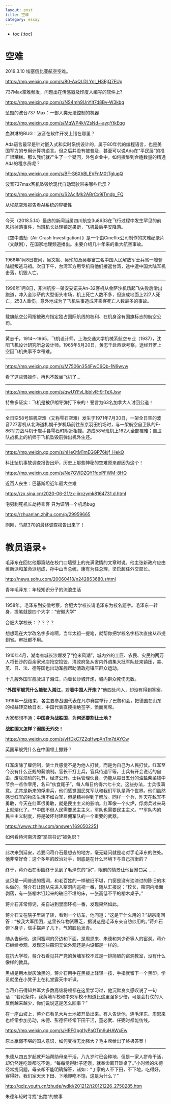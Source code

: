 ```yaml
---
layout: post
title: 空难
category: essay 
---
```


* toc
{:toc}

# 空难

2019.3.10 埃塞俄比亚航空空难。

https://mp.weixin.qq.com/s/80-AxQLDLYnI_H3BjQ7FUg

737Max空难频发，问题出在传感器及印度人编写的软件上?

https://mp.weixin.qq.com/s/NS4mh9UnYIt7d8Bv-W3kbg

坠毁的波音737 Max：一部人类无法控制的机器

https://mp.weixin.qq.com/s/MqWP4kVZsNd--ayqYtkEqg

血淋淋的BUG：波音在软件开发上错在哪里？

Ada语言最早是针对嵌入式和实时系统设计的，属于80年代的编程语言，也是美国军方的专用计算机语言。但之后并没有被普及，甚至可以说Ada在“平民层”的推广很糟糕。那么我们就产生了一个疑问，外包企业中，如何搜集到合适数量的精通Ada的程序员呢？

https://mp.weixin.qq.com/s/BF-S6XhBLEVFnM0tTglupQ

波音737max客机坠毁给现代自动驾驶带来哪些启示？

https://mp.weixin.qq.com/s/S2AcIMk2ABrCx9iTmdp_FQ

从埃航空难报告看AI系统的容错性

----

今天（2018.5.14）最热的新闻当属四川航空3u8633在飞行过程中发生罕见的前风挡掉落事件，当班机长处理镇定果断，飞机最后平安降落。

《空中浩劫（Air Crash Investigation）》是一个由Cineflix公司制作的灾难纪录片（文献剧），在国家地理频道播出。主要介绍几十年来的重大航空事故。

----

1966年1月8日夜间，吴文献、吴珍加及吴春富三名中国人民解放军士兵驾一艘登陆艇叛逃马祖。次日下午，台湾军方用专机将他们接返台湾，途中遭中国大陆军机击落，机毁人亡。

----

1996年1月8日，非洲航空一架安妥诺夫An-32客机从金萨沙机场起飞失败后滑出跑道，冲入金沙萨的大型街头市场，机上死亡人数不多，但造成地面上227人死亡，253人重伤，意外地成为了飞机失事造成非乘客死亡人数最多的事故。

----

载旗航空公司指被政府指定独占国际航线的权利、在机身涂有国旗标志的航空公司。

----

黄志千，1914～1965，飞机设计师。上海交通大学机械系航空专业（1937），沈阳飞机设计研究所总设计师。1965年5月20日，黄志千赴西欧考察，途经开罗上空因飞机失事不幸罹难。

----

https://mp.weixin.qq.com/s/M7506n354FwC6Qb-1N9wvw

看了这些骚操作，再也不敢坐飞机了...

----

https://mp.weixin.qq.com/s/qwUYFvLlbbIvR-9-TeXJsw

特鲁多证实：飞机是被伊朗导弹打下来的！誓言为63名加拿大人讨回公道！

----

全日空58号班机空难（又称雫石空难）发生于1971年7月30日，一架全日空的波音727客机从北海道札幌千岁机场前往东京羽田机场时，与一架航空自卫队的F-86军刀战斗机于岩手县雫石町附近相撞。造成58号班机上162人全部罹难；自卫队战机上的机师于飞机坠毁前弹出机外生还。

----

https://mp.weixin.qq.com/s/nHeOtM1mEGGP76kjf_HekQ

科比坠机事故调查报告出炉，历史上那些神秘的空难原来都因为这个！

https://mp.weixin.qq.com/s/Ne7GVIDZQY1fdoPFWM-8HQ

近百人丧生：巴基斯坦近年最大空难

https://zx.sina.cn/2020-06-21/zx-iirczymk8164731.d.html

宅男刺死机长劫持乘客 只为证明一个机场bug

https://zhuanlan.zhihu.com/p/29959665

刚刚，马航370的最终调查报告出来了！

# 教员语录+

毛泽东在回忆他那篇贴在校门口墙壁上的充满激情的文章时说。他主张新政府应由维新派和革命派组成，孙中山当总统，康有为任总理，梁启超任外交部长。

http://news.sohu.com/20060418/n242863680.shtml

青年毛泽东：年轻知识分子的流浪生活

----

1958年，毛泽东到安徽考察，合肥大学校长请毛泽东为校名题字。毛泽东一转身，提笔就是四个大字：“安徽大学”

合肥大学校长：？？？？

想想现在大学改名字多难啊，当年太祖一提笔，就帮你把学校名字档次直接从市提到省。审批都不用。

----

1910年4月，湖南省城长沙爆发了“抢米风潮”，城内外的工匠、农民、灾民约两万人将长沙的百余家米店抢空捣毁，清政府急从省内外调集大批军队赶来镇压，美、英、日、法、德等国也出动军舰帮助清政府镇压群众运动。

十几艘外国军舰驶进了湘江，向着长沙城开炮，城内群众死伤无数。

“**外国军舰凭什么能驶入湘江，对着中国人开炮？**”他四处问人，却没有得到答案。

1919年一战结束，各主要参战国代表在凡尔赛宫举行了巴黎和会，把德国在山东的权益转交给日本，中国代表直接拒绝签字，愤而离席。

大家都想不通：**中国身为战胜国，为何还要割让土地？**

**战胜国又怎样？弱国无外交！**

https://mp.weixin.qq.com/s/yHDkC7Z2qHwpXnTm7dAYCw

英国军舰凭什么在中国领土撒野？

----

红军废除了雇佣制，使士兵感觉不是为他人打仗，而是为自己为人民打仗。红军至今没有什么正规的薪饷制。官长不打士兵，官兵待遇平等，士兵有开会说话的自由，废除烦琐的礼节，经济公开。士兵管理伙食，仍能从每日五分的油盐柴菜钱中节余一点作零用，名曰“伙食尾子”，每人每日约得六七十文。这些办法，士兵很满意。尤其是新来的俘虏兵，他们感觉国民党军队和我们军队是两个世界。他们虽然感觉红军的物质生活不如白军，但是精神得到了解放。同样一个兵，昨天在敌军不勇敢，今天在红军很勇敢，就是民主主义的影响。红军像一个火炉，俘虏兵过来马上就熔化了。**中国不但人民需要民主主义，军队也需要民主主义。**军队内的民主主义制度，将是破坏封建雇佣军队的一个重要的武器。

https://www.zhihu.com/answer/1690502251

如何看待河南济源“掌掴书记”被免职？

----

此次来到延安，若要问蒋介石最想去的地方，毫无疑问就是老对手毛泽东的住处。他非常好奇：这个多年的政治对手，到底是在什么环境下与自己抗衡的？

终于，蒋介石在枣园终于见到了毛泽东的“家”，眼前的情景让他目瞪口呆......

这只是一间普通的窑洞，和老百姓的一样破旧不堪，门窗是没有油漆过的陈旧的木头做的。蒋介石让随从先进入窑洞内巡视一番，随从汇报说：“校长，窑洞内墙面剥落，有一张榆木钉起来的破旧不堪的床，一张高低不平的榆木桌子。”

蒋介石非常惊诧，亲自进到里面环视一番，发现果然如此。

蒋介石又在院子里转了转，看到一个纺车，他问道：“这是干什么用的？”胡宗南回答：“被我大军围困，这里长年物资匮乏，据说这是毛泽东亲自纺纱用的。”蒋介石俯下身子，信手摆弄了几下，气的脸色发青。

随从告诉他，这间窑洞的旁边和下面，是周恩来、朱德和刘少奇等人的窑洞。蒋介石继续参观，发现这些窑洞无论外观还是内设都是一样的。

在抗大学校，蒋介石看见共产党的黄埔军校不过是一排简陋的窑洞教室，没有什么像样的教具。

黑板是用木炭灰涂黑的，蒋介石用手在黑板上轻轻一按，手指就留下一个黑印。学员就坐在小凳子上在礼堂露天中听课。

当蒋介石得知共军大多数高级将领都在这里学习过，他沉默良久感叹说了一句话：“若论条件，我黄埔军校和中央军校不知道比这里强多少倍，可是会打仗的人反倒越来越少，你们说说这是怎么回事？”

在一座山坡上，蒋介石看见大片土地被开垦出来。有人告诉他，连毛泽东、周恩来也经常参加劳动，朱德、彭德怀经常下田干活，董必武、任弼时都能纺线。

https://mp.weixin.qq.com/s/HRFGpgI1yPaOTm9uHAWxEw

原本羸弱不堪的国人意识，如何变得无比强大？毛主席给出了终极答案！

----

朱德从四五岁起就开始帮助母亲干活，八九岁时已会种地，但是一家人拼命干活，却仍然连吃饭都吃不饱，“每每觉得肚子还饿，就奉命离开饭桌了。”小时候的朱德经常提问题，母亲却不能明确解答，诸如：“丁家的人不下田，不下地，吃得好，穿得好，我们家天天下田、下地却吃不饱，这是为什么？”

http://qclz.youth.cn/zhude/wdld/201212/t20121226_2750285.htm

朱德年轻时寻找“出路”的故事
